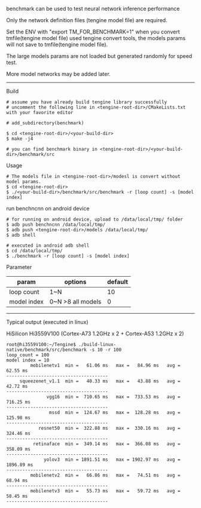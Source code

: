 benchmark can be used to test neural network inference performance

Only the network definition files (tengine model file) are required.

Set the ENV with "export TM_FOR_BENCHMARK=1" when you convert tmfile(tengine model file) used tengine convert tools, the models params will not save to tmfile(tengine model file).

The large  models params are not loaded but generated randomly for speed test.

More model networks may be added later.

---
Build
```
# assume you have already build tengine library successfully
# uncomment the following line in <tengine-root-dir>/CMakeLists.txt with your favorite editor

# add_subdirectory(benchmark)

$ cd <tengine-root-dir>/<your-build-dir>
$ make -j4

# you can find benchmark binary in <tengine-root-dir>/<your-build-dir>/benchmark/src
```

Usage
```
# The models file in <tengine-root-dir>/modesl is convert without model params.
$ cd <tengine-root-dir>
$ ./<your-build-dir>/benchmark/src/benchmark -r [loop count] -s [model index]
```
run benchncnn on android device
```
# for running on android device, upload to /data/local/tmp/ folder
$ adb push benchncnn /data/local/tmp/
$ adb push <tengine-root-dir>/models /data/local/tmp/
$ adb shell

# executed in android adb shell
$ cd /data/local/tmp/
$ ./benchmark -r [loop count] -s [model index]
```

Parameter

| param       | options             | default |
| ----------- | ------------------- | ------- |
| loop count  | 1~N                 | 10      |
| model index | 0~N   >8 all models | 0       |

---

Typical output (executed in linux)

HiSilicon Hi3559V100 (Cortex-A73 1.2GHz x 2 + Cortex-A53 1.2GHz x 2)
```
root@hi3559V100:~/Tengine$ ./build-linux-native/benchmark/src/benchmark -s 10 -r 100
loop_count = 100
model index = 10
         mobilenetv1  min =   61.06 ms   max =   84.96 ms   avg =   62.55 ms
--------------------------------------
     squeezenet_v1.1  min =   40.33 ms   max =   43.88 ms   avg =   42.72 ms
--------------------------------------
               vgg16  min =  710.65 ms   max =  733.53 ms   avg =  716.25 ms
--------------------------------------
                mssd  min =  124.67 ms   max =  128.28 ms   avg =  125.98 ms
--------------------------------------
            resnet50  min =  322.88 ms   max =  330.16 ms   avg =  324.46 ms
--------------------------------------
          retinaface  min =  349.14 ms   max =  366.08 ms   avg =  358.09 ms
--------------------------------------
              yolov3  min = 1891.51 ms   max = 1902.97 ms   avg = 1896.89 ms
--------------------------------------
         mobilenetv2  min =   66.86 ms   max =   74.51 ms   avg =   68.94 ms
--------------------------------------
         mobilenetv3  min =   55.73 ms   max =   59.72 ms   avg =   58.45 ms
--------------------------------------

```


